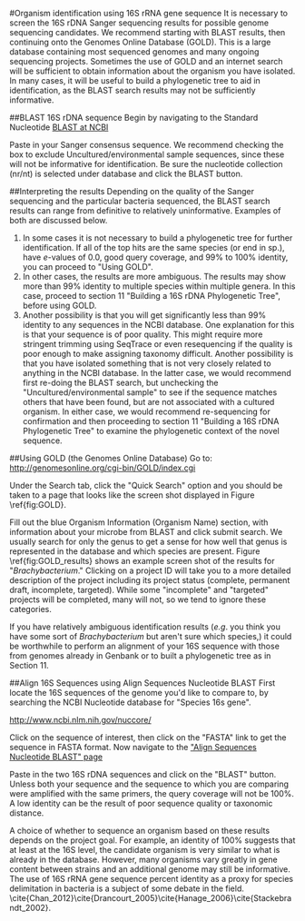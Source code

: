 #Organism identification using 16S rRNA gene sequence
It is necessary to screen the 16S rDNA Sanger sequencing results for possible genome sequencing candidates. We recommend starting with BLAST results, then continuing onto the Genomes Online Database (GOLD).  This is a large database containing most sequenced genomes and many ongoing sequencing projects.  Sometimes the use of GOLD and an internet search will be sufficient to obtain information about the organism you have isolated. In many cases, it will be useful to build a phylogenetic tree to aid in identification, as the BLAST search results may not be sufficiently informative.

##BLAST 16S rDNA sequence
Begin by navigating to the Standard Nucleotide [BLAST at NCBI](http://blast.ncbi.nlm.nih.gov/Blast.cgi?PROGRAM=blastn&PAGE_TYPE=BlastSearch&LINK_LOC=blasthome)

Paste in your Sanger consensus sequence. We recommend checking the box to exclude Uncultured/environmental sample sequences, since these will not be informative for identification. Be sure the nucleotide collection (nr/nt) is selected under database and click the BLAST button.

##Interpreting the results
Depending on the quality of the Sanger sequencing and the particular bacteria sequenced, the BLAST search results can range from definitive to relatively uninformative. Examples of both are discussed below.

1. In some cases it is not necessary to build a phylogenetic tree for further identification. If all of the top hits are the same species (or end in sp.), have _e_-values of 0.0, good query coverage, and 99% to 100% identity, you can proceed to "Using GOLD".
2. In other cases, the results are more ambiguous. The results may show more than 99% identity to multiple species within multiple genera. In this case, proceed to section 11 "Building a 16S rDNA Phylogenetic Tree", before using GOLD.
3. Another possibility is that you will get significantly less than 99% identity to any sequences in the NCBI database. One explanation for this is that your sequence is of poor quality. This might require more stringent trimming using SeqTrace or even resequencing if the quality is poor enough to make assigning taxonomy difficult. Another possibility is that you have isolated something that is not very closely related to anything in the NCBI database. In the latter case, we would recommend first re-doing the BLAST search, but unchecking the "Uncultured/environmental sample" to see if the sequence matches others that have been found, but are not associated with a cultured organism. In either case, we would recommend re-sequencing for confirmation and then proceeding to section 11 "Building a 16S rDNA Phylogenetic Tree" to examine the phylogenetic context of the novel sequence.

##Using GOLD (the Genomes Online Database)
Go to: http://genomesonline.org/cgi-bin/GOLD/index.cgi

Under the Search tab, click the "Quick Search" option and you should be taken to a page that looks like the screen shot displayed in Figure \ref{fig:GOLD}.

Fill out the blue Organism Information (Organism Name) section, with information about your microbe from BLAST and click submit search. We usually search for only the genus to get a sense for how well that genus is represented in the database and which species are present. Figure \ref{fig:GOLD\_results} shows an example screen shot of the results for "_Brachybacterium_." Clicking on a project ID will take you to a more detailed description of the project including its project status (complete, permanent draft, incomplete, targeted).  While some "incomplete" and "targeted" projects will be completed, many will not, so we tend to ignore these categories.

If you have relatively ambiguous identification results (_e.g_. you think you have some sort of _Brachybacterium_ but aren't sure which species,) it could be worthwhile to perform an alignment of your 16S sequence with those from genomes already in Genbank or to built a phylogenetic tree as in Section 11.

##Align 16S Sequences using Align Sequences Nucleotide BLAST
First locate the 16S sequences of the genome you'd like to compare to, by searching the NCBI Nucleotide database for "Species 16s gene".

http://www.ncbi.nlm.nih.gov/nuccore/

Click on the sequence of interest, then click on the "FASTA" link to get the sequence in FASTA format. Now navigate to the ["Align Sequences Nucleotide BLAST" page](http://blast.ncbi.nlm.nih.gov/Blast.cgi?PAGE_TYPE=BlastSearch&BLAST_SPEC=blast2seq&LINK_LOC=align2seq)

Paste in the two 16S rDNA sequences and click on the "BLAST" button. Unless both your sequence and the sequence to which you are comparing were amplified with the same primers, the query coverage will not be 100%. A low identity can be the result of poor sequence quality or taxonomic distance. 

A choice of whether to sequence an organism based on these results depends on the project goal. For example, an identity of 100% suggests that at least at the 16S level, the candidate organism is very similar to what is already in the database. However, many organisms vary greatly in gene content between strains and an additional genome may still be informative. The use of 16S rRNA gene sequence percent identity as a proxy for species delimitation in bacteria is a subject of some debate in the field. \cite{Chan_2012}\cite{Drancourt_2005}\cite{Hanage_2006}\cite{Stackebrandt_2002}.

